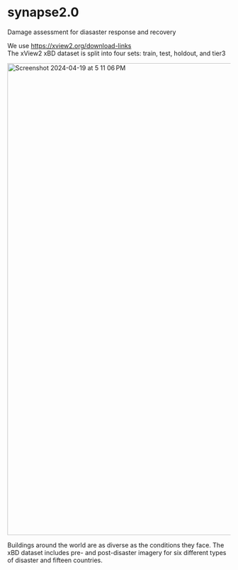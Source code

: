 # synapse2.0
Damage assessment for diasaster  response and recovery

We use https://xview2.org/download-links  
The xView2 xBD dataset is split into four sets: train, test, holdout, and tier3

<img width="1065" alt="Screenshot 2024-04-19 at 5 11 06 PM" src="https://github.com/Uttungauttunga/synapse2.0/assets/142580084/069f8eec-ef21-4d91-aa49-5ada0ed7cb76">

Buildings around the world are as diverse as the conditions they face. The xBD dataset includes pre- and post-disaster imagery for six different types of disaster and fifteen countries.

